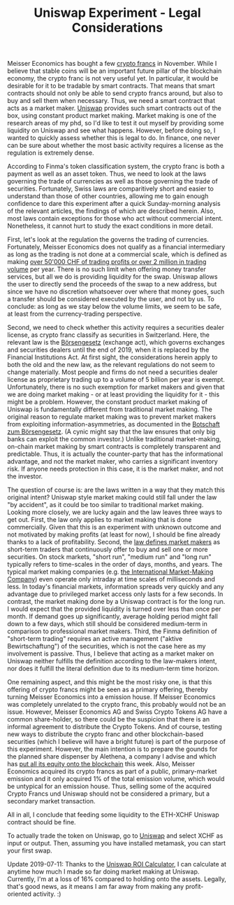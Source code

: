 ﻿---
layout: post
title: Uniswap Experiment - Legal Considerations
description: Providing liquidity to a constant product market making contract that trades Ether (ETH) against Crypto Francs (XCHF).
---
Meisser Economics has bought a few <a href="https://www.swisscryptotokens.ch/">crypto francs</a> in November. While I believe that stable coins will be an important future pillar of the blockchain economy, the crypto franc is not very useful yet. In particular, it would be desirable for it to be tradable by smart contracts. That means that smart contracts should not only be able to send crypto francs around, but also to buy and sell them when necessary. Thus, we need a smart contract that acts as a market maker. <a href="https://uniswap.io">Uniswap</a> provides such smart contracts out of the box, using constant product market making. Market making is one of the research areas of my phd, so I'd like to test it out myself by providing some liquidity on Uniswap and see what happens. However, before doing so, I wanted to quickly assess whether this is legal to do. In finance, one never can be sure about whether the most basic activity requires a license as the regulation is extremely dense.

According to Finma's token classification system, the crypto franc is both a payment as well as an asset token. Thus, we need to look at the laws governing the trade of currencies as well as those governing the trade of securities. Fortunately, Swiss laws are comparitively short and easier to understand than those of other countries, allowing me to gain enough confidence to dare this experiment after a quick Sunday-morning analysis of the relevant articles, the findings of which are described herein. Also, most laws contain exceptions for those who act without commercial intent. Nonetheless, it cannot hurt to study the exact conditions in more detail.

First, let's look at the regulation the governs the trading of currencies. Fortunately, Meisser Economics does not qualify as a financial intermediary as long as the trading is not done at a commercial scale, which is defined as making <a href="https://www.admin.ch/opc/de/classified-compilation/20152238/index.html#a7">over 50'000 CHF of trading profits or over 2 million in trading volume</a> per year. There is no such limit when offering money transfer services, but all we do is providing liquidity for the swap. Uniswap allows the user to directly send the proceeds of the swap to a new address, but since we have no discretion whatsoever over where that money goes, such a transfer should be considered executed by the user, and not by us. To conclude: as long as we stay below the volume limits, we seem to be safe, at least from the currency-trading perspective.

Second, we need to check whether this activity requires a securities dealer license, as crypto franc classify as securities in Switzerland. Here, the relevant law is the <a href="https://www.admin.ch/opc/de/classified-compilation/19950081/index.html">Börsengesetz</a> (exchange act), which governs exchanges and securities dealers until the end of 2019, when it is replaced by the Financial Institutions Act. At first sight, the considerations herein apply to both the old and the new law, as the relevant regulations do not seem to change materially. Most people and firms do not need a securities dealer license as proprietary trading up to a volume of 5 billion per year is exempt. Unfortunately, there is no such exemption for market makers and given that we are doing market making - or at least providing the liquidity for it - this might be a problem. However, the constant product market making of Uniswap is fundamentally different from traditional market making. The original reason to regulate market making was to prevent market makers from exploiting information-asymmetries, as documented in the <a href="https://www.amtsdruckschriften.bar.admin.ch/viewOrigDoc.do?id=10052587">Botschaft zum Börsengesetz</a>. (A cynic might say that the law ensures that only big banks can exploit the common investor.) Unlike traditional market-making, on-chain market making by smart contracts is completely transparent and predictable. Thus, it is actually the counter-party that has the informational advantage, and not the market maker, who carries a significant inventory risk. If anyone needs protection in this case, it is the market maker, and not the investor.

The question of course is: are the laws written in a way that they match this original intent? Uniswap style market making could still fall under the law "by accident", as it could be too similar to traditional market making. Looking more closely, we are lucky again and the law leaves three ways to get out. First, the law only applies to market making that is done  commercially. Given that this is an experiment with unknown outcome and not motivated by making profits (at least for now), I should be fine already thanks to a lack of profitability. Second, the <a href="https://www.admin.ch/opc/de/classified-compilation/19960659/index.html#a3">law defines market makers</a> as short-term traders that continuously offer to buy and sell one or more securities. On stock markets, "short run", "medium run" and "long run" typically refers to time-scales in the order of days, months, and years. The typical market making companies (e.g. <a href="https://www.imc.com"> the International Market-Making Company</a>) even operate only intraday at time scales of milliseconds and less. In today's financial markets, information spreads very quickly and any advantage due to privileged market access only lasts for a few seconds. In contrast, the market making done by a Uniswap contract is for the long run. I would expect that the provided liquidity is turned over less than once per month. If demand goes up significantly, average holding period might fall down to a few days, which still should be considered medium-term in comparison to professional market makers. Third, the Finma definition of "short-term trading" requires an active management ("aktive Bewirtschaftung") of the securities, which is not the case here as my involvement is passive. Thus, I believe that acting as a market maker on Uniswap neither fulfills the definition according to the law-makers intent, nor does it fulfill the literal definition due to its medium-term time horizon.

One remaining aspect, and this might be the most risky one, is that this offering of crypto francs might be seen as a primary offering, thereby turning Meisser Economics into a emission house. If Meisser Economics was completely unrelated to the crypto franc, this probably would not be an issue. However, Meisser Economics AG and Swiss Crypto Tokens AG have a common share-holder, so there could be the suspicion that there is an informal agreement to distribute the Crypto Tokens. And of course, testing new ways to distribute the crypto franc and other blockchain-based securities (which I believe will have a bright future) is part of the purpose of this experiment. However, the main intention is to prepare the gounds for the planned share dispenser by Alethena, a company I advise and which has <a href="https://handelszeitung.ch/blogs/bits-coins/erste-firma-gibt-aktien-nur-noch-auf-der-blockchain-aus">put all its equity onto the blockchain</a> this week. Also, Meisser Economics acquired its crypto francs as part of a public, primary-market emission and it only acquired 1% of the total emission volume, which would be untypical for an emission house. Thus, selling some of the acquired Crypto Francs und Uniswap should not be considered a primary, but a secondary market transaction.

All in all, I conclude that feeding some liquidity to the ETH-XCHF Uniswap contract should be fine.

To actually trade the token on Uniswap, go to <a href="https://uniswap.exchange/swap">Uniswap</a> and select XCHF as input or output. Then, assuming you have installed metamask, you can start your first swap.

Update 2019-07-11: Thanks to the <a href="http://www.uniswaproi.com/address/0xf4Ff62915434067a951A7dF5238488DEe96F0046">Uniswap ROI Calculator</a>, I can calculate at anytime how much I made so far doing market making at Uniswap. Currently, I'm at a loss of 16% compared to holding onto the assets. Legally, that's good news, as it means I am far away from making any profit-oriented activity. :)